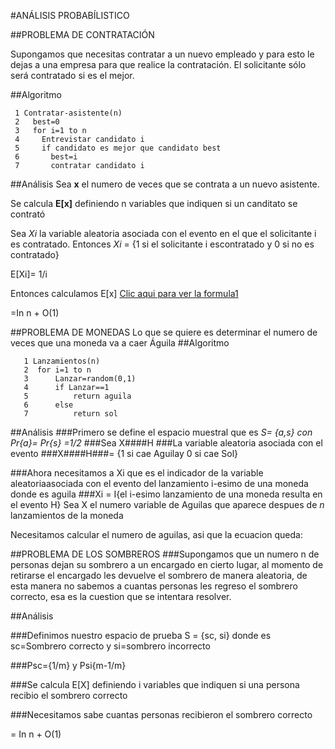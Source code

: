 #ANÁLISIS PROBABÍLISTICO

##PROBLEMA DE CONTRATACIÓN

Supongamos que necesitas contratar a un nuevo empleado y para esto le dejas a una empresa para que realice la contratación.
El solicitante sólo será contratado si es el mejor.

##Algoritmo
```
 1 Contratar-asistente(n)
 2   best=0
 3   for i=1 to n
 4     Entrevistar candidato i
 5     if candidato es mejor que candidato best
 6       best=i
 7       contratar candidato i
```

##Análisis
Sea **x** el numero de veces que se contrata a un nuevo asistente.

Se calcula **E[x]** definiendo n variables que indiquen si un canditato se contrató

Sea *Xi* la  variable aleatoria asociada con el evento en el que el solicitante i es contratado.
Entonces *Xi* = {1 si el solicitante i escontratado y 0 si no es contratado}

E[Xi]= 1/i

Entonces calculamos E[x]
[Clic aqui para ver la formula1](http://latex.codecogs.com/gif.latex?E\left&space;[&space;x&space;\right&space;]=E\left&space;[&space;\sum_{x=1}^{n}&space;=_{i}\right&space;])
[](http://latex.codecogs.com/gif.latex?=\sum_{x=1}^{n}E[X_{_{i}}])
[](http://latex.codecogs.com/gif.latex?=\sum_{x=1}^{n}1/i)

=In n + O(1)


##PROBLEMA DE MONEDAS
Lo que se quiere es determinar el numero de veces que una moneda va a caer Águila
##Algoritmo
```
   1 Lanzamientos(n)
   2  for i=1 to n
   3      Lanzar=random(0,1)
   4      if Lanzar==1
   5          return aguila
   6      else
   7          return sol
```
##Análisis
###Primero se define el espacio muestral que es *S= {a,s} con Pr{a}= Pr{s} =1/2*
###Sea X####H ###La variable aleatoria asociada con el evento
###X####H###= {1 si cae Aguilay 0 si cae Sol}
[](http://latex.codecogs.com/gif.latex?E\left&space;[&space;X_{H}&space;\right&space;]\left&space;=&space;E\left&space;[&space;I\left&space;\{&space;H&space;\right&space;\}&space;\right&space;])
[](http://latex.codecogs.com/gif.latex?\inline&space;=1*Pr\left&space;\{&space;a&space;\right&space;\}&plus;0*Pr\left&space;\{&space;s&space;\right&space;\}&space;=&space;1*\left&space;(&space;1/2&space;\right&space;)&space;&plus;&space;0*\left&space;(&space;1/2&space;\right&space;)&space;=&space;1/2)

###Ahora necesitamos a Xi que es el indicador de la variable aleatoriaasociada con el evento del lanzamiento i-esimo de una moneda donde es aguila
###Xi = I{el i-esimo lanzamiento de una moneda resulta en el evento H}
Sea X el numero variable de Aguilas que aparece despues de *n*  lanzamientos de la moneda
[](http://latex.codecogs.com/gif.latex?\inline&space;X=&space;\sum_{i=1}^{n}&space;X_{i})

Necesitamos calcular el numero de aguilas, asi que la ecuacion queda:
[](http://latex.codecogs.com/gif.latex?\inline&space;E\left&space;[&space;X&space;\right&space;]=E\left&space;[&space;\sum_{i=1}^{n}&space;X_{i}\right&space;])
[](http://latex.codecogs.com/gif.latex?\inline&space;=\sum_{i=1}^{n}E\left&space;[&space;X_{i}&space;\right&space;]&space;=\sum_{i=1}^{n}&space;1/2&space;=&space;n/2)


##PROBLEMA DE LOS SOMBREROS
###Supongamos que un numero n de personas dejan su sombrero a un encargado en cierto lugar, al momento de retirarse el encargado les devuelve el sombrero de manera aleatoria, de esta manera no sabemos a cuantas personas les regreso el sombrero correcto, esa es la cuestion que se intentara resolver.

##Análisis

###Definimos nuestro espacio de prueba S = {sc, si} donde es sc=Sombrero correcto y si=sombrero incorrecto

###Psc={1/m} y Psi{m-1/m}

###Se calcula E[X] definiendo i variables que indiquen si una persona recibio el sombrero correcto

###Necesitamos sabe cuantas personas recibieron el sombrero correcto

[](http://latex.codecogs.com/gif.latex?\inline&space;E\left&space;[&space;X&space;\right&space;]=&space;E\left&space;[&space;\sum_{i=1}^{n}&space;X_{i}&space;\right&space;])
[](http://latex.codecogs.com/gif.latex?\inline&space;=&space;\sum_{i=1}^{n}&space;E\left&space;[&space;X_{i}&space;\right&space;])
[](http://latex.codecogs.com/gif.latex?\inline&space;=&space;\sum_{i=1}^{n}&space;\frac{1}{m-i&plus;1})
[](http://latex.codecogs.com/gif.latex?\inline&space;=&space;\sum_{i=1}^{n}&space;\frac{1}{i})
= In n + O(1)